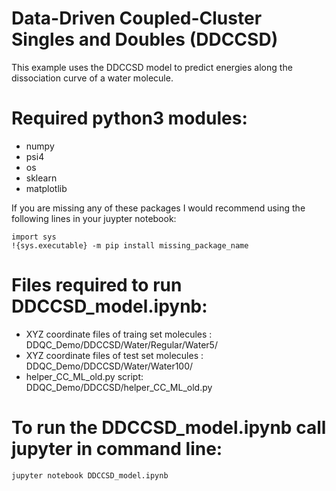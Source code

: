 # Data-Driven Coupled-Cluster Singles and Doubles (DDCCSD)
This example uses the DDCCSD model to predict energies along the dissociation curve of a water molecule.

# Required python3 modules:
- numpy
- psi4
- os
- sklearn
- matplotlib

If you are missing any of these packages I would recommend using the following lines in your juypter notebook:
```
import sys
!{sys.executable} -m pip install missing_package_name 
```


# Files required to run DDCCSD_model.ipynb:
- XYZ coordinate files of traing set molecules : DDQC_Demo/DDCCSD/Water/Regular/Water5/ 
- XYZ coordinate files of test set molecules : DDQC_Demo/DDCCSD/Water/Water100/ 
- helper_CC_ML_old.py script: DDQC_Demo/DDCCSD/helper_CC_ML_old.py

# To run the DDCCSD_model.ipynb call jupyter in command line:
```
jupyter notebook DDCCSD_model.ipynb
```

